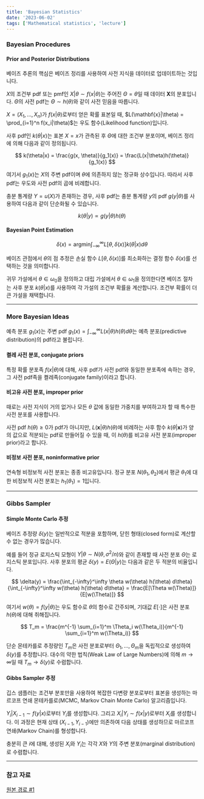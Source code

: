 ```yaml
---
title: 'Bayesian Statistics'
date: '2023-06-02'
tags: ['Mathematical statistics', 'lecture']
---
```


### Bayesian Procedures

#### Prior and Posterior Distributions

베이즈 추론의 핵심은 베이즈 정리를 사용하여 사전 지식을 데이터로 업데이트하는 것입니다.

$X$의 조건부 pdf 또는 pmf인 $X|\theta \sim f(x|\theta)$는 주어진 $\Theta = \theta$일 때 데이터 $\mathbf{X}$의 분포입니다. $\Theta$의 사전 pdf는 $\Theta \sim h(\theta)$와 같이 사전 믿음을 따릅니다.

$X = (X_1, \dots, X_n)$가 $f(x|\theta)$로부터 얻은 확률 표본일 때, $L(\mathbf{x}|\theta) = \prod_{i=1}^n f(x_i|\theta)$는 우도 함수(Likelihood function)입니다.

사후 pdf인 $k(\theta|x)$는 표본 $X=x$가 관측된 후 $\Theta$에 대한 조건부 분포이며, 베이즈 정리에 의해 다음과 같이 정의됩니다.

$$
k(\theta|x) = \frac{g(x, \theta)}{g_1(x)} = \frac{L(x|\theta)h(\theta)}{g_1(x)}
$$

여기서 $g_1(x)$는 $X$의 주변 pdf이며 $\theta$에 의존하지 않는 정규화 상수입니다. 따라서 사후 pdf는 우도와 사전 pdf의 곱에 비례합니다.

충분 통계량 $Y = u(X)$가 존재하는 경우, 사후 pdf는 충분 통계량 $y$의 pdf $g(y|\theta)$를 사용하여 다음과 같이 단순화될 수 있습니다.

$$
k(\theta|y) \propto g(y|\theta)h(\theta)
$$

#### Bayesian Point Estimation

$$
\delta(x) = \text{argmin} \int_{-\infty}^\infty L[\theta, \delta(x)]k(\theta|x) d\theta
$$

베이즈 관점에서 $\theta$의 점 추정은 손실 함수 $L[\theta, \delta(x)]$를 최소화하는 결정 함수 $\delta(x)$를 선택하는 것을 의미합니다.

귀무 가설에서 $\theta \in \omega_0$을 정의하고 대립 가설에서 $\theta \in \omega_1$을 정의한다면 베이즈 절차는 사후 분포 $k(\theta|x)$를 사용하여 각 가설의 조건부 확률을 계산합니다. 조건부 확률이 더 큰 가설을 채택합니다.

---

### More Bayesian Ideas

예측 분포 $g_1(x)$는 주변 pdf $g_1(x) = \int_{-\infty}^\infty L(x|\theta)h(\theta)d\theta$는 예측 분포(predictive distribution)의 pdf라고 불립니다.

#### 켤레 사전 분포, conjugate priors

특정 확률 분포족 $f(x|\theta)$에 대해, 사후 pdf가 사전 pdf와 동일한 분포족에 속하는 경우, 그 사전 pdf족을 켤레족(conjugate family)이라고 합니다.

#### 비고유 사전 분포, improper prior

때로는 사전 지식이 거의 없거나 모든 $\theta$ 값에 동일한 가중치를 부여하고자 할 때 특수한 사전 분포를 사용합니다.

사전 pdf $h(\theta) \ge 0$가 pdf가 아니지만, $L(\mathbf{x}|\theta)h(\theta)$에 비례하는 사후 함수 $k(\theta|\mathbf{x})$가 양의 값으로 적분되는 pdf로 만들어질 수 있을 때, 이 $h(\theta)$를 비고유 사전 분포(improper prior)라고 합니다.

#### 비정보 사전 분포, noninformative prior

연속형 비정보적 사전 분포는 종종 비고유입니다. 정규 분포 $N(\theta_1, \theta_2)$에서 평균 $\theta_1$에 대한 비정보적 사전 분포는 $h_1(\theta_1) = 1$입니다.

---

### Gibbs Sampler

#### Simple Monte Carlo 추정

베이즈 추정량 $\delta(y)$는 일반적으로 적분을 포함하며, 닫힌 형태(closed form)로 계산할 수 없는 경우가 많습니다.

예를 들어 정규 로지스틱 모형이 $Y|\theta \sim N(\theta, \sigma^2/n)$와 같이 존재할 때 사전 분포 $\Theta$는 로지스틱 분포입니다. 사후 분포의 평균 $\delta(y) = E(\Theta|y)$는 다음과 같은 두 적분의 비율입니다.

$$
\delta(y) = \frac{\int_{-\infty}^\infty \theta w(\theta) h(\theta) d\theta}{\int_{-\infty}^\infty w(\theta) h(\theta) d\theta} = \frac{E[\Theta w(\Theta)]}{E[w(\Theta)]}
$$

여기서 $w(\theta) = f(y|\theta)$는 우도 함수로 $\theta$의 함수로 간주되며, 기대값 $E[\cdot]$은 사전 분포 $h(\theta)$에 대해 취해집니다.

$$
T_m = \frac{m^{-1} \sum_{i=1}^m \Theta_i w(\Theta_i)}{m^{-1} \sum_{i=1}^m w(\Theta_i)}
$$

단순 몬테카를로 추정량인 $T_m$은 사전 분포로부터 $\Theta_1, \dots, \Theta_m$을 독립적으로 생성하여 $\delta(y)$를 추정합니다. 대수의 약한 법칙(Weak Law of Large Numbers)에 의해 $m \to \infty$일 때 $T_m \to \delta(y)$로 수렴합니다.

#### Gibbs Sampler 추정

깁스 샘플러는 조건부 분포만을 사용하여 복잡한 다변량 분포로부터 표본을 생성하는 마르코프 연쇄 몬테카를로(MCMC, Markov Chain Monte Carlo) 알고리즘입니다.

$Y_i|X_{i-1} \sim f(y|x)$로부터 $Y_i$를 생성합니다. 그리고 $X_i|Y_i \sim f(x|y)$로부터 $X_i$를 생성합니다. 이 과정은 현재 상태 $(X_{i-1}, Y_{i-1})$에만 의존하여 다음 상태를 생성하므로 마르코프 연쇄(Markov Chain)를 형성합니다.

충분히 큰 $i$에 대해, 생성된 $X_i$와 $Y_i$는 각각 $X$와 $Y$의 주변 분포(marginal distribution)로 수렴합니다.

---

### 참고 자료

[원본 경로 #1](https://minerva.it.manchester.ac.uk/~saralees/statbook2.pdf)


